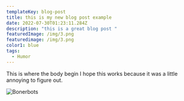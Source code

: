 ```yaml
---
templateKey: blog-post
title: this is my new blog post example
date: 2022-07-30T01:23:11.284Z
description: "this is a great blog post "
featuredImage: /img/3.png
featuredimage: /img/3.png
color1: blue
tags: 
  - Humor
---
```

This is where the body begin I hope this works because it was a little annoying to figure out.

![Bonerbots](/img/3.png "bonerbots")